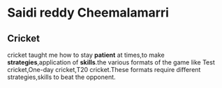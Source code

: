 # Saidi reddy Cheemalamarri
## Cricket
cricket taught me how to stay **patient** at times,to make **strategies**,application of **skills**.the various formats of the game like Test cricket,One-day cricket,T20 cricket.These formats require different strategies,skills to beat the opponent.